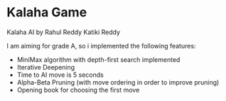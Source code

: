 # Kalaha Game 

Kalaha AI by Rahul Reddy Katiki Reddy

I am aiming for grade A, so i implemented the following features:

* MiniMax algorithm with depth-first search implemented
* Iterative Deepening
* Time to AI move is 5 seconds
* Alpha-Beta Pruning (with move ordering in order to improve pruning)
* Opening book for choosing the first move
